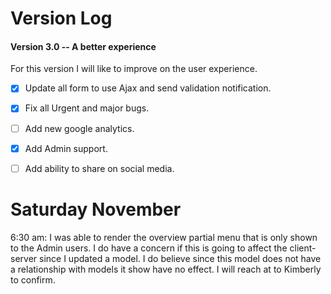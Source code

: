 # Version Log

#### Version 3.0 -- A better experience

For this version I will like to improve on the user experience.

- [x] Update all form to use Ajax and send validation notification.
- [x] Fix all Urgent and major bugs.
- [ ] Add new google analytics.
- [x] Add Admin support.
- [ ] Add ability to share on social media.


# Saturday November  
6:30 am: I was able to render the overview partial menu that is only shown to the Admin users. I do have a concern if this is going to affect the client-server since I updated a model. I do believe since this model does not have a relationship with models it show have no effect. I will reach at to Kimberly to confirm.